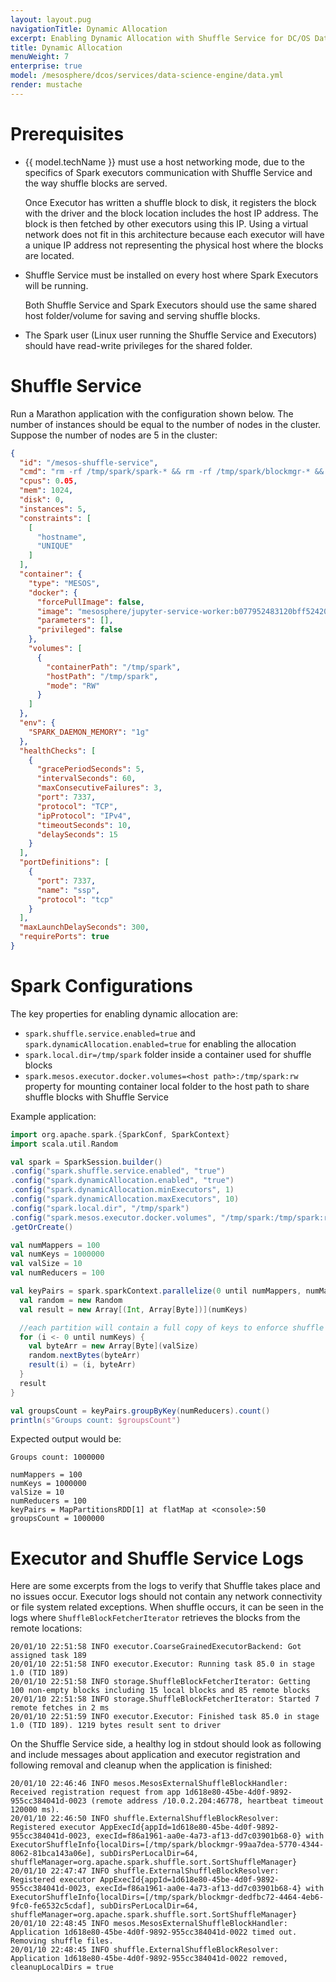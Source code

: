 ```yaml
---
layout: layout.pug
navigationTitle: Dynamic Allocation 
excerpt: Enabling Dynamic Allocation with Shuffle Service for DC/OS Data Science Engine Spark
title: Dynamic Allocation
menuWeight: 7
enterprise: true
model: /mesosphere/dcos/services/data-science-engine/data.yml
render: mustache
---
```


# Prerequisites

- {{ model.techName }} must use a host networking mode, due to the specifics of Spark executors communication with Shuffle Service and the way shuffle blocks are served. 

  Once Executor has written a shuffle block to disk, it registers the block with the driver and the block location includes the host IP address. The block is then fetched by other executors using this IP. Using a virtual network does not fit in this architecture because each executor will have a unique IP address not representing the physical host where the blocks are located.
- Shuffle Service must be installed on every host where Spark Executors will be running. 
  
  Both Shuffle Service and Spark Executors should use the same shared host folder/volume for saving and serving shuffle blocks.
- The Spark user (Linux user running the Shuffle Service and Executors) should have read-write privileges for the shared folder.

# Shuffle Service

Run a Marathon application with the configuration shown below. The number of instances should be equal to the number of nodes in the cluster. Suppose the number of nodes are 5 in the cluster:

```json
{
  "id": "/mesos-shuffle-service",
  "cmd": "rm -rf /tmp/spark/spark-* && rm -rf /tmp/spark/blockmgr-* && /opt/spark/sbin/start-mesos-shuffle-service.sh --conf spark.shuffle.service.enabled=true --conf spark.network.timeout=10s --conf spark.shuffle.io.connectionTimeout=10s && cd /opt/spark/logs/ && find . -name 'spark--org.apache.spark.deploy.mesos.MesosExternalShuffleService-*.out' -exec tail -f {} \\;",
  "cpus": 0.05,
  "mem": 1024,
  "disk": 0,
  "instances": 5,
  "constraints": [
    [
      "hostname",
      "UNIQUE"
    ]
  ],
  "container": {
    "type": "MESOS",
    "docker": {
      "forcePullImage": false,
      "image": "mesosphere/jupyter-service-worker:b077952483120bff524200cbb77cb018d79f899d-cpu",
      "parameters": [],
      "privileged": false
    },
    "volumes": [
      {
        "containerPath": "/tmp/spark",
        "hostPath": "/tmp/spark",
        "mode": "RW"
      }
    ]
  },
  "env": {
    "SPARK_DAEMON_MEMORY": "1g"
  },
  "healthChecks": [
    {
      "gracePeriodSeconds": 5,
      "intervalSeconds": 60,
      "maxConsecutiveFailures": 3,
      "port": 7337,
      "protocol": "TCP",
      "ipProtocol": "IPv4",
      "timeoutSeconds": 10,
      "delaySeconds": 15
    }
  ],
  "portDefinitions": [
    {
      "port": 7337,
      "name": "ssp",
      "protocol": "tcp"
    }
  ],
  "maxLaunchDelaySeconds": 300,
  "requirePorts": true
}
```

# Spark Configurations

The key properties for enabling dynamic allocation are:
- `spark.shuffle.service.enabled=true` and `spark.dynamicAllocation.enabled=true` for enabling the allocation
- `spark.local.dir=/tmp/spark` folder inside a container used for shuffle blocks
- `spark.mesos.executor.docker.volumes=<host path>:/tmp/spark:rw` property for mounting container local folder to the host path to share shuffle blocks with Shuffle Service

Example application:

```scala
import org.apache.spark.{SparkConf, SparkContext}
import scala.util.Random

val spark = SparkSession.builder()
.config("spark.shuffle.service.enabled", "true")
.config("spark.dynamicAllocation.enabled", "true")
.config("spark.dynamicAllocation.minExecutors", 1)
.config("spark.dynamicAllocation.maxExecutors", 10)
.config("spark.local.dir", "/tmp/spark")
.config("spark.mesos.executor.docker.volumes", "/tmp/spark:/tmp/spark:rw")
.getOrCreate()

val numMappers = 100
val numKeys = 1000000
val valSize = 10
val numReducers = 100

val keyPairs = spark.sparkContext.parallelize(0 until numMappers, numMappers).flatMap { _ =>
  val random = new Random
  val result = new Array[(Int, Array[Byte])](numKeys)

  //each partition will contain a full copy of keys to enforce shuffle
  for (i <- 0 until numKeys) {
    val byteArr = new Array[Byte](valSize)
    random.nextBytes(byteArr)
    result(i) = (i, byteArr)
  }
  result
}

val groupsCount = keyPairs.groupByKey(numReducers).count()
println(s"Groups count: $groupsCount")
```

Expected output would be:

```text
Groups count: 1000000
 
numMappers = 100
numKeys = 1000000
valSize = 10
numReducers = 100
keyPairs = MapPartitionsRDD[1] at flatMap at <console>:50
groupsCount = 1000000
```

# Executor and Shuffle Service Logs

Here are some excerpts from the logs to verify that Shuffle takes place and no issues occur. Executor logs should not contain any network connectivity or file system related exceptions. When shuffle occurs, it can be seen in the logs where `ShuffleBlockFetcherIterator` retrieves the blocks from the remote locations:

```log
20/01/10 22:51:58 INFO executor.CoarseGrainedExecutorBackend: Got assigned task 189
20/01/10 22:51:58 INFO executor.Executor: Running task 85.0 in stage 1.0 (TID 189)
20/01/10 22:51:58 INFO storage.ShuffleBlockFetcherIterator: Getting 100 non-empty blocks including 15 local blocks and 85 remote blocks
20/01/10 22:51:58 INFO storage.ShuffleBlockFetcherIterator: Started 7 remote fetches in 2 ms
20/01/10 22:51:59 INFO executor.Executor: Finished task 85.0 in stage 1.0 (TID 189). 1219 bytes result sent to driver
```

On the Shuffle Service side, a healthy log in stdout should look as following and include messages about application and executor registration and following removal and cleanup when the application is finished:

```log
20/01/10 22:46:46 INFO mesos.MesosExternalShuffleBlockHandler: Received registration request from app 1d618e80-45be-4d0f-9892-955cc384041d-0023 (remote address /10.0.2.204:46778, heartbeat timeout 120000 ms).
20/01/10 22:46:50 INFO shuffle.ExternalShuffleBlockResolver: Registered executor AppExecId{appId=1d618e80-45be-4d0f-9892-955cc384041d-0023, execId=f86a1961-aa0e-4a73-af13-dd7c03901b68-0} with ExecutorShuffleInfo{localDirs=[/tmp/spark/blockmgr-99aa7dea-5770-4344-8062-81bca143a06e], subDirsPerLocalDir=64, shuffleManager=org.apache.spark.shuffle.sort.SortShuffleManager}
20/01/10 22:47:47 INFO shuffle.ExternalShuffleBlockResolver: Registered executor AppExecId{appId=1d618e80-45be-4d0f-9892-955cc384041d-0023, execId=f86a1961-aa0e-4a73-af13-dd7c03901b68-4} with ExecutorShuffleInfo{localDirs=[/tmp/spark/blockmgr-dedfbc72-4464-4eb6-9fc0-fe6532c5cdaf], subDirsPerLocalDir=64, shuffleManager=org.apache.spark.shuffle.sort.SortShuffleManager}
20/01/10 22:48:45 INFO mesos.MesosExternalShuffleBlockHandler: Application 1d618e80-45be-4d0f-9892-955cc384041d-0022 timed out. Removing shuffle files.
20/01/10 22:48:45 INFO shuffle.ExternalShuffleBlockResolver: Application 1d618e80-45be-4d0f-9892-955cc384041d-0022 removed, cleanupLocalDirs = true
```

